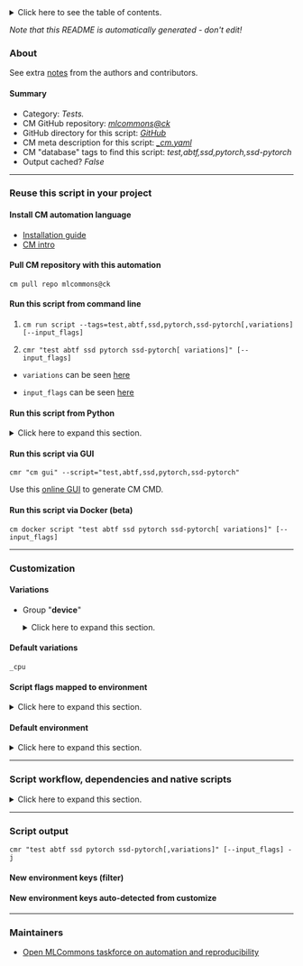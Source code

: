 <details>
<summary>Click here to see the table of contents.</summary>

* [About](#about)
* [Summary](#summary)
* [Reuse this script in your project](#reuse-this-script-in-your-project)
  * [ Install CM automation language](#install-cm-automation-language)
  * [ Check CM script flags](#check-cm-script-flags)
  * [ Run this script from command line](#run-this-script-from-command-line)
  * [ Run this script from Python](#run-this-script-from-python)
  * [ Run this script via GUI](#run-this-script-via-gui)
  * [ Run this script via Docker (beta)](#run-this-script-via-docker-(beta))
* [Customization](#customization)
  * [ Variations](#variations)
  * [ Script flags mapped to environment](#script-flags-mapped-to-environment)
  * [ Default environment](#default-environment)
* [Script workflow, dependencies and native scripts](#script-workflow-dependencies-and-native-scripts)
* [Script output](#script-output)
* [New environment keys (filter)](#new-environment-keys-(filter))
* [New environment keys auto-detected from customize](#new-environment-keys-auto-detected-from-customize)
* [Maintainers](#maintainers)

</details>

*Note that this README is automatically generated - don't edit!*

### About


See extra [notes](README-extra.md) from the authors and contributors.

#### Summary

* Category: *Tests.*
* CM GitHub repository: *[mlcommons@ck](https://github.com/mlcommons/ck/tree/master/cm-mlops)*
* GitHub directory for this script: *[GitHub](https://github.com/mlcommons/ck/tree/master/cm-mlops/script/test-abtf-ssd-pytorch)*
* CM meta description for this script: *[_cm.yaml](_cm.yaml)*
* CM "database" tags to find this script: *test,abtf,ssd,pytorch,ssd-pytorch*
* Output cached? *False*
___
### Reuse this script in your project

#### Install CM automation language

* [Installation guide](https://github.com/mlcommons/ck/blob/master/docs/installation.md)
* [CM intro](https://doi.org/10.5281/zenodo.8105339)

#### Pull CM repository with this automation

```cm pull repo mlcommons@ck```


#### Run this script from command line

1. `cm run script --tags=test,abtf,ssd,pytorch,ssd-pytorch[,variations] [--input_flags]`

2. `cmr "test abtf ssd pytorch ssd-pytorch[ variations]" [--input_flags]`

* `variations` can be seen [here](#variations)

* `input_flags` can be seen [here](#script-flags-mapped-to-environment)

#### Run this script from Python

<details>
<summary>Click here to expand this section.</summary>

```python

import cmind

r = cmind.access({'action':'run'
                  'automation':'script',
                  'tags':'test,abtf,ssd,pytorch,ssd-pytorch'
                  'out':'con',
                  ...
                  (other input keys for this script)
                  ...
                 })

if r['return']>0:
    print (r['error'])

```

</details>


#### Run this script via GUI

```cmr "cm gui" --script="test,abtf,ssd,pytorch,ssd-pytorch"```

Use this [online GUI](https://cKnowledge.org/cm-gui/?tags=test,abtf,ssd,pytorch,ssd-pytorch) to generate CM CMD.

#### Run this script via Docker (beta)

`cm docker script "test abtf ssd pytorch ssd-pytorch[ variations]" [--input_flags]`

___
### Customization


#### Variations

  * Group "**device**"
    <details>
    <summary>Click here to expand this section.</summary>

    * **`_cpu`** (default)
      - Environment variables:
        - *CM_DEVICE*: `cpu`
      - Workflow:
    * `_cuda`
      - Environment variables:
        - *CM_DEVICE*: `cuda`
      - Workflow:

    </details>


#### Default variations

`_cpu`

#### Script flags mapped to environment
<details>
<summary>Click here to expand this section.</summary>

* `--input=value`  &rarr;  `CM_INPUT_IMAGE=value`
* `--output=value`  &rarr;  `CM_OUTPUT_IMAGE=value`

**Above CLI flags can be used in the Python CM API as follows:**

```python
r=cm.access({... , "input":...}
```

</details>

#### Default environment

<details>
<summary>Click here to expand this section.</summary>

These keys can be updated via `--env.KEY=VALUE` or `env` dictionary in `@input.json` or using script flags.


</details>

___
### Script workflow, dependencies and native scripts

<details>
<summary>Click here to expand this section.</summary>

  1. ***Read "deps" on other CM scripts from [meta](https://github.com/mlcommons/ck/tree/master/cm-mlops/script/test-abtf-ssd-pytorch/_cm.yaml)***
     * detect,os
       - CM script: [detect-os](https://github.com/mlcommons/ck/tree/master/cm-mlops/script/detect-os)
     * get,python3
       * CM names: `--adr.['python', 'python3']...`
       - CM script: [get-python3](https://github.com/mlcommons/ck/tree/master/cm-mlops/script/get-python3)
     * get,generic-python-lib,_numpy
       - CM script: [get-generic-python-lib](https://github.com/mlcommons/ck/tree/master/cm-mlops/script/get-generic-python-lib)
     * get,generic-python-lib,_package.Pillow
       - CM script: [get-generic-python-lib](https://github.com/mlcommons/ck/tree/master/cm-mlops/script/get-generic-python-lib)
     * get,generic-python-lib,_torch
       * CM names: `--adr.['torch']...`
       - CM script: [get-generic-python-lib](https://github.com/mlcommons/ck/tree/master/cm-mlops/script/get-generic-python-lib)
     * get,generic-python-lib,_torchvision
       - CM script: [get-generic-python-lib](https://github.com/mlcommons/ck/tree/master/cm-mlops/script/get-generic-python-lib)
     * get,generic-python-lib,_opencv-python
       - CM script: [get-generic-python-lib](https://github.com/mlcommons/ck/tree/master/cm-mlops/script/get-generic-python-lib)
     * get,ml-model,abtf-ssd-pytorch
       * CM names: `--adr.['ml-model']...`
       - CM script: [get-ml-model-abtf-ssd-pytorch](https://github.com/mlcommons/ck/tree/master/cm-mlops/script/get-ml-model-abtf-ssd-pytorch)
     * get,git,repo,_repo.https://github.com/mlcommons/abtf-ssd-pytorch
       - CM script: [get-git-repo](https://github.com/mlcommons/ck/tree/master/cm-mlops/script/get-git-repo)
  1. ***Run "preprocess" function from [customize.py](https://github.com/mlcommons/ck/tree/master/cm-mlops/script/test-abtf-ssd-pytorch/customize.py)***
  1. Read "prehook_deps" on other CM scripts from [meta](https://github.com/mlcommons/ck/tree/master/cm-mlops/script/test-abtf-ssd-pytorch/_cm.yaml)
  1. ***Run native script if exists***
     * [run.bat](https://github.com/mlcommons/ck/tree/master/cm-mlops/script/test-abtf-ssd-pytorch/run.bat)
     * [run.sh](https://github.com/mlcommons/ck/tree/master/cm-mlops/script/test-abtf-ssd-pytorch/run.sh)
  1. Read "posthook_deps" on other CM scripts from [meta](https://github.com/mlcommons/ck/tree/master/cm-mlops/script/test-abtf-ssd-pytorch/_cm.yaml)
  1. ***Run "postrocess" function from [customize.py](https://github.com/mlcommons/ck/tree/master/cm-mlops/script/test-abtf-ssd-pytorch/customize.py)***
  1. Read "post_deps" on other CM scripts from [meta](https://github.com/mlcommons/ck/tree/master/cm-mlops/script/test-abtf-ssd-pytorch/_cm.yaml)
</details>

___
### Script output
`cmr "test abtf ssd pytorch ssd-pytorch[,variations]" [--input_flags] -j`
#### New environment keys (filter)

#### New environment keys auto-detected from customize

___
### Maintainers

* [Open MLCommons taskforce on automation and reproducibility](https://github.com/mlcommons/ck/blob/master/docs/taskforce.md)
